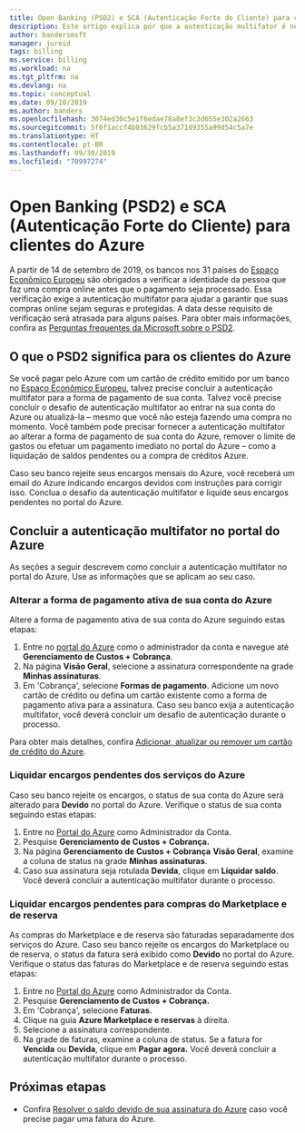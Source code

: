 ```yaml
---
title: Open Banking (PSD2) e SCA (Autenticação Forte do Cliente) para clientes do Azure
description: Este artigo explica por que a autenticação multifator é necessária para algumas compras do Azure e como concluir a autenticação.
author: bandersmsft
manager: jureid
tags: billing
ms.service: billing
ms.workload: na
ms.tgt_pltfrm: na
ms.devlang: na
ms.topic: conceptual
ms.date: 09/10/2019
ms.author: banders
ms.openlocfilehash: 3074ed30c5e1f6edae78a8ef3c3d655e302a2663
ms.sourcegitcommit: 5f0f1accf4b03629fcb5a371d9355a99d54c5a7e
ms.translationtype: HT
ms.contentlocale: pt-BR
ms.lasthandoff: 09/30/2019
ms.locfileid: "70997274"
---
```

# <a name="open-banking-psd2-and-strong-customer-authentication-sca-for-azure-customers"></a>Open Banking (PSD2) e SCA (Autenticação Forte do Cliente) para clientes do Azure

A partir de 14 de setembro de 2019, os bancos nos 31 países do [Espaço Econômico Europeu](https://en.wikipedia.org/wiki/European_Economic_Area) são obrigados a verificar a identidade da pessoa que faz uma compra online antes que o pagamento seja processado. Essa verificação exige a autenticação multifator para ajudar a garantir que suas compras online sejam seguras e protegidas. A data desse requisito de verificação será atrasada para alguns países. Para obter mais informações, confira as [Perguntas frequentes da Microsoft sobre o PSD2](https://support.microsoft.com/en-us/help/4517854?preview).

## <a name="what-psd2-means-for-azure-customers"></a>O que o PSD2 significa para os clientes do Azure

Se você pagar pelo Azure com um cartão de crédito emitido por um banco no [Espaço Econômico Europeu](https://en.wikipedia.org/wiki/European_Economic_Area), talvez precise concluir a autenticação multifator para a forma de pagamento de sua conta. Talvez você precise concluir o desafio de autenticação multifator ao entrar na sua conta do Azure ou atualizá-la – mesmo que você não esteja fazendo uma compra no momento. Você também pode precisar fornecer a autenticação multifator ao alterar a forma de pagamento de sua conta do Azure, remover o limite de gastos ou efetuar um pagamento imediato no portal do Azure – como a liquidação de saldos pendentes ou a compra de créditos Azure.

Caso seu banco rejeite seus encargos mensais do Azure, você receberá um email do Azure indicando encargos devidos com instruções para corrigir isso. Conclua o desafio da autenticação multifator e liquide seus encargos pendentes no portal do Azure.

## <a name="complete-multi-factor-authentication-in-the-azure-portal"></a>Concluir a autenticação multifator no portal do Azure

As seções a seguir descrevem como concluir a autenticação multifator no portal do Azure. Use as informações que se aplicam ao seu caso.

### <a name="change-the-active-payment-method-of-your-azure-account"></a>Alterar a forma de pagamento ativa de sua conta do Azure

Altere a forma de pagamento ativa de sua conta do Azure seguindo estas etapas:

1. Entre no [portal do Azure](https://portal.azure.com) como o administrador da conta e navegue até **Gerenciamento de Custos + Cobrança**.
2. Na página **Visão Geral**, selecione a assinatura correspondente na grade **Minhas assinaturas**.
3. Em 'Cobrança', selecione **Formas de pagamento**. Adicione um novo cartão de crédito ou defina um cartão existente como a forma de pagamento ativa para a assinatura. Caso seu banco exija a autenticação multifator, você deverá concluir um desafio de autenticação durante o processo.

Para obter mais detalhes, confira [Adicionar, atualizar ou remover um cartão de crédito do Azure](billing-how-to-change-credit-card.md).

### <a name="settle-outstanding-charges-for-azure-services"></a>Liquidar encargos pendentes dos serviços do Azure

Caso seu banco rejeite os encargos, o status de sua conta do Azure será alterado para **Devido** no portal do Azure. Verifique o status de sua conta seguindo estas etapas:

1. Entre no [Portal do Azure](https://portal.azure.com/) como Administrador da Conta.
2. Pesquise **Gerenciamento de Custos + Cobrança.**
3. Na página **Gerenciamento de Custos + Cobrança** **Visão Geral**, examine a coluna de status na grade **Minhas assinaturas**.
4. Caso sua assinatura seja rotulada **Devida**, clique em **Liquidar saldo**. Você deverá concluir a autenticação multifator durante o processo.

### <a name="settle-outstanding-charges-for-marketplace-and-reservation-purchases"></a>Liquidar encargos pendentes para compras do Marketplace e de reserva

As compras do Marketplace e de reserva são faturadas separadamente dos serviços do Azure. Caso seu banco rejeite os encargos do Marketplace ou de reserva, o status da fatura será exibido como **Devido** no portal do Azure. Verifique o status das faturas do Marketplace e de reserva seguindo estas etapas:

1. Entre no [Portal do Azure](https://portal.azure.com/) como Administrador da Conta.
2. Pesquise **Gerenciamento de Custos + Cobrança.**
3. Em 'Cobrança', selecione **Faturas**.
4. Clique na guia **Azure Marketplace e reservas** à direita.
5. Selecione a assinatura correspondente.
6. Na grade de faturas, examine a coluna de status. Se a fatura for **Vencida** ou **Devida**, clique em **Pagar agora.** Você deverá concluir a autenticação multifator durante o processo.

## <a name="next-steps"></a>Próximas etapas
- Confira [Resolver o saldo devido de sua assinatura do Azure](billing-azure-subscription-past-due-balance.md) caso você precise pagar uma fatura do Azure.
